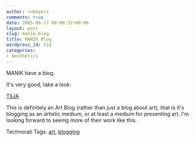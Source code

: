 ```yaml
---
author: robmyers
comments: true
date: 2005-06-17 08:09:32+00:00
layout: post
slug: manik-blog
title: MANIK Blog
wordpress_id: 514
categories:
- Aesthetics
---
```


  
MANIK have a blog.  


  
It's very good, take a look:  


  
[TIIJA](http://tiija.blogspot.com/)  


  
This is definitely an Art Blog (rather than just a blog about art), that is it's blogging as an artistic medium, or at least a medium for presenting art. I'm looking forward to seeing more of their work  like this.  


Technorati Tags: [art](http://technorati.com/tag/art), [blogging](http://technorati.com/tag/blogging)

  


